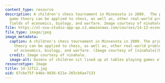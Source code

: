 ```yaml
---
content_type: resource
description: A children's chess tournament in Minnesota in 2009.  The principles of
  game theory can be applied to chess, as well as, other real-world problems in the
  fields of economics, biology, and warfare. Image courtesy of ninahale.
file: https://ol-ocw-studio-app-qa.s3.amazonaws.com/courses/14-12-economic-applications-of-game-theory-fall-2012/67cbe75fb46e9d36621e265cb6ae7133_14-12f12.jpg
file_type: image/jpeg
image_metadata:
  caption: A children's chess tournament in Minnesota in 2009. The principles of game
    theory can be applied to chess, as well as, other real-world problems in the fields
    of economics, biology, and warfare. (Image courtesy of [ninahale](http://en.wikipedia.org/wiki/File:Kids_chess_tournament.jpg).)
  credit: Image courtesy of ninahale.
  image-alt: Dozens of children sit lined up at tables playing games of chess.
resourcetype: Image
title: 14-12f12.jpg
uid: 67cbe75f-b46e-9d36-621e-265cb6ae7133
---
```

